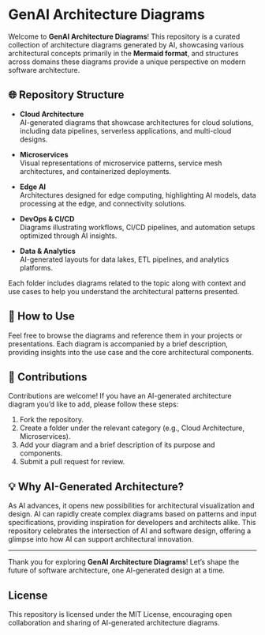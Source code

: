 # GenAI Architecture Diagrams

Welcome to **GenAI Architecture Diagrams**! This repository is a curated collection of architecture diagrams generated by AI, showcasing various architectural concepts  primarily in the **Mermaid format**, and structures across domains these diagrams provide a unique perspective on modern software architecture.


## 🌐 Repository Structure

- **Cloud Architecture**  
  AI-generated diagrams that showcase architectures for cloud solutions, including data pipelines, serverless applications, and multi-cloud designs.

- **Microservices**  
  Visual representations of microservice patterns, service mesh architectures, and containerized deployments.

- **Edge AI**  
  Architectures designed for edge computing, highlighting AI models, data processing at the edge, and connectivity solutions.

- **DevOps & CI/CD**  
  Diagrams illustrating workflows, CI/CD pipelines, and automation setups optimized through AI insights.

- **Data & Analytics**  
  AI-generated layouts for data lakes, ETL pipelines, and analytics platforms.

Each folder includes diagrams related to the topic along with context and use cases to help you understand the architectural patterns presented.

## 📜 How to Use

Feel free to browse the diagrams and reference them in your projects or presentations. Each diagram is accompanied by a brief description, providing insights into the use case and the core architectural components.

## 🚀 Contributions

Contributions are welcome! If you have an AI-generated architecture diagram you’d like to add, please follow these steps:

1. Fork the repository.
2. Create a folder under the relevant category (e.g., Cloud Architecture, Microservices).
3. Add your diagram and a brief description of its purpose and components.
4. Submit a pull request for review.

## 💡 Why AI-Generated Architecture?

As AI advances, it opens new possibilities for architectural visualization and design. AI can rapidly create complex diagrams based on patterns and input specifications, providing inspiration for developers and architects alike. This repository celebrates the intersection of AI and software design, offering a glimpse into how AI can support architectural innovation.

---

Thank you for exploring **GenAI Architecture Diagrams**! Let’s shape the future of software architecture, one AI-generated design at a time.

## License

This repository is licensed under the MIT License, encouraging open collaboration and sharing of AI-generated architecture diagrams.
